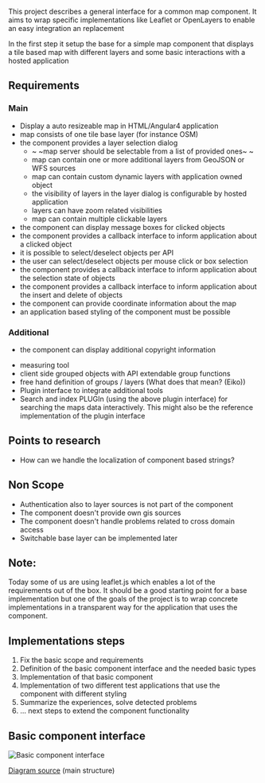 This project describes a general interface for a
common map component.
It aims to wrap specific implementations like Leaflet
or OpenLayers to enable an easy integration an replacement

In the first step it setup the base for a simple map 
component that displays a tile based map with different
layers and some basic interactions with a hosted application

## Requirements
### Main
* Display a auto resizeable map in HTML/Angular4 application
* map consists of one tile base layer (for instance OSM)
* the component provides a layer selection dialog
  - ~ ~map server should be selectable from a list of provided ones~ ~
  - map can contain one or more additional layers from GeoJSON or WFS sources
  - map can contain custom dynamic layers with application owned object
  - the visibility of layers in the layer dialog is configurable by hosted application
  - layers can have zoom related visibilities 
  - map can contain multiple clickable layers
* the component can display message boxes for clicked objects
* the component provides a callback interface to inform application about a clicked object
* it is possible to select/deselect objects per API
* the user can select/deselect objects per mouse click or box selection
* the component provides a callback interface to inform application about the selection state of objects
* the component provides a callback interface to inform application about the insert and delete of objects
* the component can provide coordinate information about the map
* an application based styling of the component must be possible

### Additional
* the component can display additional copyright information 
+ measuring tool
+ client side grouped objects with API extendable group functions
+ free hand definition of groups / layers (What does that mean? (Eiko))
+ Plugin interface to integrate additional tools 
+ Search and index PLUGIn (using the above plugin interface) for searching the maps data interactively. This might also be the reference implementation of the plugin interface

## Points to research
* How can we handle the localization of component based strings?


## Non Scope
* Authentication also to layer sources is not part of the component
* The component doesn't provide own gis sources
* The component doesn't handle problems related to cross domain access
* Switchable base layer can be implemented later

## Note: 
Today some of us are using leaflet.js which enables a lot of the requirements out of the box. 
It should be a good starting point for a base implementation but one of the goals of the project is
to wrap concrete implementations in a transparent way for the application that uses the component.

## Implementations steps
1. Fix the basic scope and requirements
2. Definition of the basic component interface and the needed basic types
3. Implementation of that basic component
4. Implementation of two different test applications that use the component with different styling
5. Summarize the experiences, solve detected problems
6. ... next steps to extend the component functionality

## Basic component interface
![Basic component interface](http://www.plantuml.com/plantuml/png/5Or93eKm34FtdE9p09ezAwwIdmPQgPCoYElJRcm_sP8lDHJpMhOzDoeUsQNyajdG4q3m3K-sv7zN5khDk5cWNa4fbMu9dULubqB5SUGva1k99-cC43lfQi9O5nUtEFq3)

[Diagram source](docs/map.puml) (main structure)